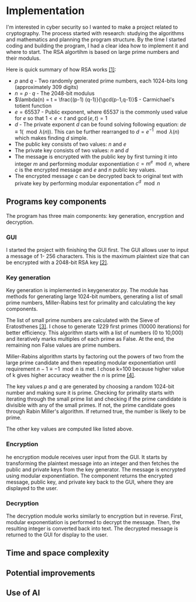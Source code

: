 <!-- Toteutusdokumentin tulee sisältää seuraavat:

Ohjelman yleisrakenne
Saavutetut aika- ja tilavaativuudet (esim. O-analyysit pseudokoodista)
Suorituskyky- ja O-analyysivertailu (mikäli sopii työn aiheeseen)
Työn mahdolliset puutteet ja parannusehdotukset
Laajojen kielimallien (ChatGPT yms.) käyttö. Mainitse mitä mallia on käytetty ja miten. Mainitse myös mikäli et ole käyttänyt. Tämä on tärkeää!
Lähteet, joita olet käyttänyt, vain ne joilla oli merkitystä työn kannalta. -->

# Implementation

I'm interested in cyber security so I wanted to make a project related to cryptography. The process started with research: studying the algorithms and mathematics and planning the program structure. By the time I started coding and building the program, I had a clear idea how to implement it and where to start. The RSA algortihm is based on large prime numbers and their modulus.

Here is quick summary of how RSA works [[1]](https://en.wikipedia.org/wiki/RSA_(cryptosystem)):

- $p$ and $q$  - Two randomly generated prime numbers, each 1024-bits long (approximately 309 digits)
- $n = p \cdot q$ - The 2048-bit modulus
- $\lambda(n) = t = \frac{(p-1) (q-1)}{\gcd(p-1,q-1)}$ - Carmichael's totient function
- $e = 65537$ - Public exponent, where $65537$ is the commonly used value for $e$ so that $1 < e < t$ and $\gcd(e,t) =1$
- $d$ - The private exponent $d$ can be found solving following equation: $de \equiv 1(\mod \lambda(n))$. This can be further rearranged to $d = e^{-1} \mod \lambda(n)$ which makes finding $d$ simple.
- The public key consists of two values: $n$ and $e$
- The private key consists of two values: $n$ and $d$
- The message is encrypted with the public key by first turning it into integer $m$ and performing modular exponentiation $c = m^e \mod n$, where $c$ is the encrypted message and $e$ and $n$ public key values.
- The encrypted message $c$ can be decrypted back to original text with private key by performing modular exponentation $c^d \mod n$

## Programs key components

The program has three main components: key generation, encryption and decryption.

### GUI

I started the project with finishing the GUI first. The GUI allows user to input a message of 1- 256 characters. This is the maximum plaintext size that can be encrypted with a 2048-bit RSA key [[2]](https://mbed-tls.readthedocs.io/en/latest/kb/cryptography/rsa-encryption-maximum-data-size/).


### Key generation
Key generation is implemented in keygenerator.py. The module has methods for generating large 1024-bit numbers, generating a list of small prime numbers, Miller-Rabins test for primality and calculating the key components. 

The list of small prime numbers are calculated with the Sieve of Eratosthenes [[3]](https://en.wikipedia.org/wiki/Sieve_of_Eratosthenes). I chose to generate 1229 first primes (10000 iterations) for better efficiency. This algorithm starts with a list of numbers (0 to 10,000) and iteratively marks multiples of each prime as False. At the end, the remaining non False values are prime numbers.

Miller-Rabins algorithm starts by factoring out the powers of two from the large prime candidate and then repeating modular exponentiation until requirement $n - 1 \equiv -1 \mod n$ is met. I chose k=100 because higher value of k gives higher accuracy weather the $n$ is prime [[4]](https://en.wikipedia.org/wiki/Miller%E2%80%93Rabin_primality_test).

The key values $p$ and $q$ are generated by choosing a random 1024-bit number and making sure it is prime. Checking for primality starts with iterating through the small prime list and checking if the prime candidate is divisible with any of the small primes. If not, the prime candidate goes through Rabin Miller's algorithm. If returned true, the number is likely to be prime.

The other key values are computed like listed above. 

### Encryption
he encryption module receives user input from the GUI. It starts by transforming the plaintext message into an integer and then fetches the public and private keys from the key generator. The message is encrypted using modular exponentiation. The component returns the encrypted message, public key, and private key back to the GUI, where they are displayed to the user.

### Decryption
The decryption module works similarly to encryption but in reverse. First, modular exponentiation is performed to decrypt the message. Then, the resulting integer is converted back into text. The decrypted message is returned to the GUI for display to the user.


## Time and space complexity

## Potential improvements

## Use of AI
